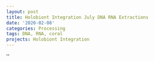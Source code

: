 ```yaml
---
layout: post
title: Holobiont Integration July DNA RNA Extractions
date: '2020-02-08'
categories: Processing
tags: DNA, RNA, coral
projects: Holobiont Integration
---
```



''



